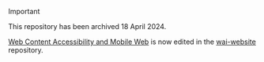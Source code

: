 > [!IMPORTANT]
> This repository has been archived 18 April 2024.
>
> [Web Content Accessibility and Mobile Web](https://www.w3.org/WAI/standards-guidelines/wcag-mobile-overlap/) is now edited in the [wai-website](https://github.com/w3c/wai-website) repository.

